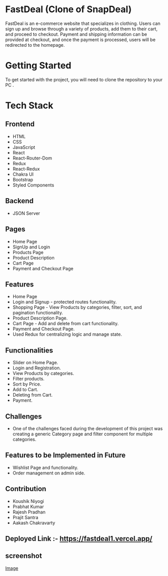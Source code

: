 # FastDeal (Clone of SnapDeal)
FastDeal is an e-commerce website that specializes in clothing. Users can sign up and browse through a variety of products, add them to their cart, and proceed to checkout. Payment and shipping information can be provided at checkout, and once the payment is processed, users will be redirected to the homepage.

# Getting Started
To get started with the project, you will need to clone the repository to your PC .

# Tech Stack
## Frontend
- HTML
- CSS
- JavaScript
- React
- React-Router-Dom
- Redux
- React-Redux
- Chakra UI
- Bootstrap
- Styled Components

## Backend
- JSON Server

## Pages
- Home Page
- SignUp and Login
- Products Page
- Product Description
- Cart Page
- Payment and Checkout Page

## Features
- Home Page
- Login and Signup - protected routes functionality.
- Shopping Page - View Products by categories, filter, sort, and pagination functionality.
- Product Description Page.
- Cart Page - Add and delete from cart functionality.
- Payment and Checkout Page.
- Used Redux for centralizing logic and manage state.

## Functionalities
- Slider on Home Page.
- Login and Registration.
- View Products by categories.
- Filter products.
- Sort by Price.
- Add to Cart.
- Deleting from Cart.
- Payment.

## Challenges
- One of the challenges faced during the development of this project was creating a generic Category page and filter component for multiple categories.

## Features to be Implemented in Future
- Wishlist Page and functionality.
- Order management on admin side.

## Contribution
- Koushik Niyogi
- Prabhat Kumar
- Rajesh Pradhan
- Prajit Santra
- Aakash Chakravarty

## Deployed Link :- https://fastdeal1.vercel.app/
## screenshot 
[Image](/fast-deal/src/assets/homepageSS.png)

